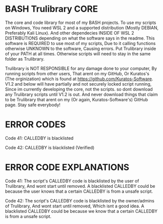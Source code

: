 # BASH Trulibrary CORE
The core and code library for most of my BASH projects.
To use my scripts on Windows, You need WSL 2 and a supported distribution (Mostly DEBIAN, Preferably Kali Linux). And other dependecies INSIDE OF WSL 2 DISTRIBUTIONS depending on what the software says in the readme. This software is REQUIRED to use most of my scripts, Due to it calling functions otherwise UNKNOWN to the software, Causing errors. Put Trulibrary inside of your PATH at all times. Otherwise scripts will need to stay in the same folder as Trulibrary.

Trulibrary is NOT RESPONSIBLE for any damage done to your computer, By running scripts from other users, That arent on my GitHub, Or Kuratos's (The orginization) which is found at https://github.com/Kuratos-Software. V1.2 and below will have partially and not securely locked script running, Since im currently developing the core, not the scripts. so dont download any Trulibrary scripts until V1.2 is out. And never download things that claim to be Trulibrary that arent on my (Or again, Kuratos-Software's) GitHub page. Stay safe everybody!

# ERROR CODES
Code 41: CALLEDBY is blacklisted

Code 42: CALLEDBY is blacklisted (Verified)

# ERROR CODE EXPLANATIONS
Code 41: The script's CALLEDBY code is blacklisted by the user of Trulibrary, And wont start until removed. A blacklisted CALLEDBY could be because the user knows that a certain CALLEDBY is from a unsafe script.

Code 42: The script's CALLEDBY code is blacklisted by the owner/admins of Trulibrary, And wont start until removed, Which isnt a good idea. A blacklisted CALLEDBY could be because we know that a certain CALLEDBY is from a unsafe script.
